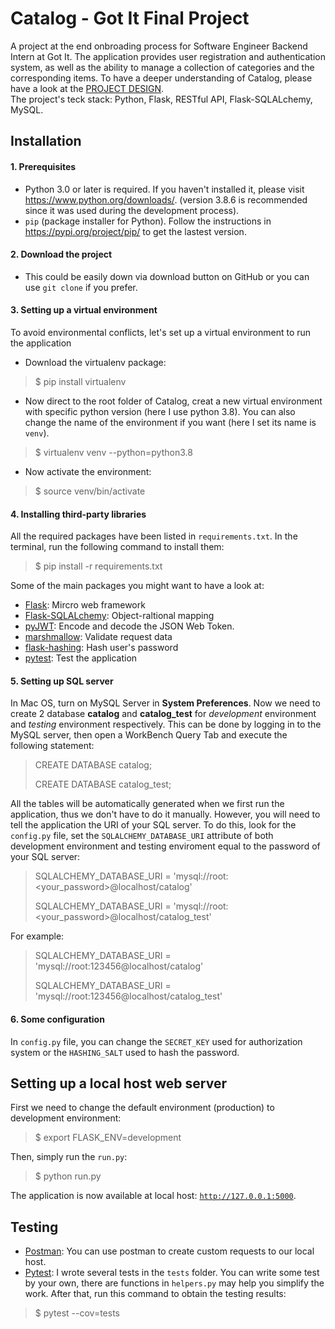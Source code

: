 # Catalog - Got It Final Project

A project at the end onbroading process for Software Engineer Backend Intern at Got It. 
The application provides user registration and authentication system, as well as the ability to manage a collection of categories and the corresponding items.
To have a deeper understanding of Catalog, please have a look at the [PROJECT DESIGN](https://docs.google.com/document/d/1aUUa2PIvmPsqalHUqkqyqfr6UV8thWDOE_tWJnKriz4/edit). <br>
The project's teck stack: Python, Flask, RESTful API, Flask-SQLALchemy, MySQL.


## Installation 
#### 1. Prerequisites
- Python 3.0 or later is required. If you haven't installed it, please visit https://www.python.org/downloads/. (version 3.8.6 is recommended since it was used during the development process).
- <code>pip</code> (package installer for Python). Follow the instructions in https://pypi.org/project/pip/ to get the lastest version.

#### 2. Download the project
- This could be easily down via download button on GitHub or you can use <code>git clone</code> if you prefer.

#### 3. Setting up a virtual environment
To avoid environmental conflicts, let's set up a virtual environment to run the application
- Download the virtualenv package:
> $ pip install virtualenv 
- Now direct to the root folder of Catalog, creat a new virtual environment with specific python version (here I use python 3.8). You can also change the name of the environment if you want (here I set its name is <code>venv</code>).
> $ virtualenv venv --python=python3.8
- Now activate the environment:
> $ source venv/bin/activate 

#### 4. Installing third-party libraries
All the required packages have been listed in <code>requirements.txt</code>. In the terminal, run the following command to install them:
> $ pip install -r requirements.txt
>
Some of the main packages you might want to have a look at:
- [Flask](): Mircro web framework
- [Flask-SQLALchemy](): Object-raltional mapping
- [pyJWT](https://pyjwt.readthedocs.io/en/latest/): Encode and decode the JSON Web Token. 
- [marshmallow](): Validate request data
- [flask-hashing](): Hash user's password
- [pytest](): Test the application 

#### 5. Setting up SQL server
In Mac OS, turn on MySQL Server in **System Preferences**. Now we need to create 2 database **catalog** and **catalog_test** for *development* environment and *testing* environment respectively. This can be done by logging in to the MySQL server, then open a WorkBench Query Tab and execute the following statement:
> CREATE DATABASE catalog;
>
> CREATE DATABASE catalog_test;

All the tables will be automatically generated when we first run the application, thus we don't have to do it manually. However, you will need to tell the application the URI of your SQL server. To do this, look for the <code>config.py</code> file, set the <code>SQLALCHEMY_DATABASE_URI</code> attribute of both development environment and testing enviroment equal to the password of your SQL server:
> SQLALCHEMY_DATABASE_URI = 'mysql://root:<your_password>@localhost/catalog'
>
> SQLALCHEMY_DATABASE_URI = 'mysql://root:<your_password>@localhost/catalog_test'

For example:
> SQLALCHEMY_DATABASE_URI = 'mysql://root:123456@localhost/catalog'
>
> SQLALCHEMY_DATABASE_URI = 'mysql://root:123456@localhost/catalog_test'

#### 6. Some configuration
In <code>config.py</code> file, you can change the <code>SECRET_KEY</code> used for authorization system or the <code>HASHING_SALT</code> used to hash the password. 

## Setting up a local host web server
First we need to change the default environment (production) to development environment:
> $ export FLASK_ENV=development
>
Then, simply run the <code>run.py</code>:
> $ python run.py
>
The application is now available at local host: <code>http://127.0.0.1:5000</code>.

## Testing
- [Postman](https://www.postman.com): You can use postman to create custom requests to our local host.
- [Pytest](https://docs.pytest.org/en/stable/): I wrote several tests in the <code>tests</code> folder. You can write some test by your own, there are functions in <code>helpers.py</code> may help you simplify the work. After that, run this command to obtain the testing results:
> $ pytest --cov=tests
